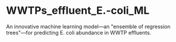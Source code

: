 # WWTPs_effluent_E.-coli_ML
An innovative machine learning model—an "ensemble of regression trees"—for predicting E. coli abundance in WWTP effluents.
